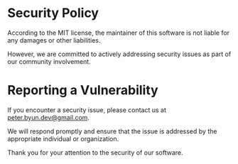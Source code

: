 # Security Policy

According to the MIT license, the maintainer of this software is not liable for any damages or other liabilities.

However, we are committed to actively addressing security issues as part of our community involvement.

# Reporting a Vulnerability

If you encounter a security issue, please contact us at peter.byun.dev@gmail.com.

We will respond promptly and ensure that the issue is addressed by the appropriate individual or organization.

Thank you for your attention to the security of our software.
